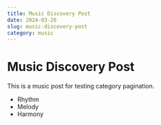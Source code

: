```yaml
---
title: Music Discovery Post
date: 2024-03-26
slug: music-discovery-post
category: music
---
```


# Music Discovery Post

This is a music post for testing category pagination.

- Rhythm
- Melody  
- Harmony